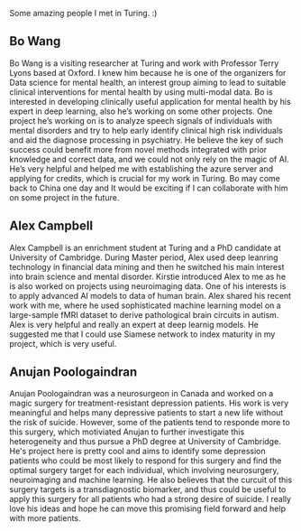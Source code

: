 Some amazing people I met in Turing. :)

## Bo Wang

Bo Wang is a visiting researcher at Turing and work with Professor Terry Lyons based at Oxford. 
I knew him because he is one of the organizers for Data science for mental health, an interest group aiming 
to lead to suitable clinical interventions for mental health by using multi-modal data. Bo is interested in 
developing clinically useful application for mental health by his expert in deep learning, also he’s working 
on some other projects. One project he’s working on is to analyze speech signals of individuals with mental 
disorders and try to help early identify clinical high risk individuals and aid the diagnose processing in psychiatry. 
He believe the key of such success could benefit more from novel methods integrated with prior knowledge and correct data,
and we could not only rely on the magic of AI. He’s very helpful and helped me with establishing the azure server and 
applying for credits, which is crucial for my work in Turing. Bo may come back to China one day and It would be exciting 
if I can collaborate with him on some project in the future. 

## Alex Campbell
Alex Campbell is an enrichment student at Turing and a PhD candidate at University of Cambridge. 
During Master period, Alex used deep leanring technology in financial data mining and then he switched 
his main interest into brain science and mental disorder. Kirstie introduced Alex to me as he is also 
worked on projects using neuroimaging data. One of his interests is to apply advanced AI models to data 
of human brain. Alex shared his recent work with me, where he used sophisticated machine learning model 
on a large-sample fMRI dataset to derive pathological brain circuits in autism. Alex is very helpful and 
really an expert at deep learnig models. He suggested me that I could use Siamese network to index maturity
in my project, which is very useful. 

## Anujan Poologaindran

Anujan Poologaindran was a neurosurgeon in Canada and worked on a magic surgery for treatment-resistant depression 
patients. His work is very meaningful and helps many depressive patients to start a new life without the risk of 
suicide. However, some of the patients tend to responde more to this surgery, which motiviated Anujan to further 
investigate this heterogeneity and thus pursue a PhD degree at University of Cambridge. He's project here is pretty 
cool and aims to identify some depression patients who could be most likely to respond for this surgery and find 
the optimal surgery target for each individual, which involving neurosurgery, neuroimaging and machine learning. 
He also believes that the curcuit of this surgery targets is a transdiagnostic biomarker, and thus could be useful 
to apply this surgery for all patients who had a strong desire of suicide. I really love his ideas and hope he can 
move this promising field forward and help with more patients. 
